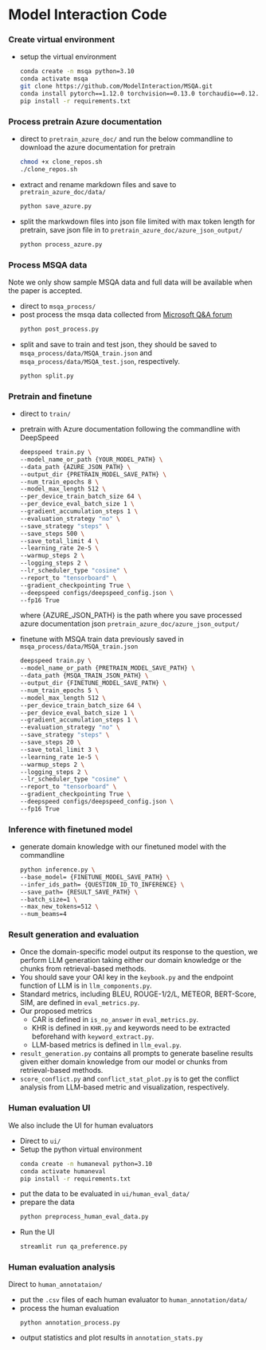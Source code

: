 # Model Interaction Code 

### Create virtual environment

- setup the virtual environment
    ```bash
    conda create -n msqa python=3.10
    conda activate msqa
    git clone https://github.com/ModelInteraction/MSQA.git
    conda install pytorch==1.12.0 torchvision==0.13.0 torchaudio==0.12.0 cudatoolkit=11.3 -c pytorch
    pip install -r requirements.txt
    ```

### Process pretrain Azure documentation

- direct to `pretrain_azure_doc/` and run the below commandline to download the azure documentation for pretrain
    ```bash
    chmod +x clone_repos.sh
    ./clone_repos.sh
    ```
- extract and rename markdown files and save to `pretrain_azure_doc/data/`
    ```bash
    python save_azure.py
    ```
- split the markwdown files into json file limited with max token length for pretrain, save json file in to `pretrain_azure_doc/azure_json_output/`
    ```bash
    python process_azure.py
    ```

### Process MSQA data
Note we only show sample MSQA data and full data will be available when the paper is accepted.
- direct to `msqa_process/`
- post process the msqa data collected from [Microsoft Q&A forum](https://learn.microsoft.com/en-us/answers/)
    ```bash
    python post_process.py
    ```
- split and save to train and test json, they should be saved to `msqa_process/data/MSQA_train.json` and `msqa_process/data/MSQA_test.json`, respectively.
    ```bash
    python split.py
    ```

### Pretrain and finetune

- direct to `train/`
- pretrain with Azure documentation following the commandline with DeepSpeed
    ```bash
    deepspeed train.py \
    --model_name_or_path {YOUR_MODEL_PATH} \
    --data_path {AZURE_JSON_PATH} \
    --output_dir {PRETRAIN_MODEL_SAVE_PATH} \
    --num_train_epochs 8 \
    --model_max_length 512 \
    --per_device_train_batch_size 64 \
    --per_device_eval_batch_size 1 \
    --gradient_accumulation_steps 1 \
    --evaluation_strategy "no" \
    --save_strategy "steps" \
    --save_steps 500 \
    --save_total_limit 4 \
    --learning_rate 2e-5 \
    --warmup_steps 2 \
    --logging_steps 2 \
    --lr_scheduler_type "cosine" \
    --report_to "tensorboard" \
    --gradient_checkpointing True \
    --deepspeed configs/deepspeed_config.json \
    --fp16 True
    ```

    where {AZURE_JSON_PATH} is the path where you save processed azure documentation json `pretrain_azure_doc/azure_json_output/`

- finetune with MSQA train data previously saved in `msqa_process/data/MSQA_train.json`
    ```bash
    deepspeed train.py \
    --model_name_or_path {PRETRAIN_MODEL_SAVE_PATH} \
    --data_path {MSQA_TRAIN_JSON_PATH} \
    --output_dir {FINETUNE_MODEL_SAVE_PATH} \
    --num_train_epochs 5 \
    --model_max_length 512 \
    --per_device_train_batch_size 64 \
    --per_device_eval_batch_size 1 \
    --gradient_accumulation_steps 1 \
    --evaluation_strategy "no" \
    --save_strategy "steps" \
    --save_steps 20 \
    --save_total_limit 3 \
    --learning_rate 1e-5 \
    --warmup_steps 2 \
    --logging_steps 2 \
    --lr_scheduler_type "cosine" \
    --report_to "tensorboard" \
    --gradient_checkpointing True \
    --deepspeed configs/deepspeed_config.json \
    --fp16 True
    ```

### Inference with finetuned model
- generate domain knowledge with our finetuned model with the commandline
    ```bash
    python inference.py \
    --base_model= {FINETUNE_MODEL_SAVE_PATH} \
    --infer_ids_path= {QUESTION_ID_TO_INFERENCE} \
    --save_path= {RESULT_SAVE_PATH} \
    --batch_size=1 \
    --max_new_tokens=512 \
    --num_beams=4
    ```

### Result generation and evaluation
- Once the domain-specific model output its response to the question, we perform LLM generation taking either our domain knowledge or the chunks from retrieval-based methods.
- You should save your OAI key in the `keybook.py` and the endpoint function of LLM is in `llm_components.py`.
- Standard metrics, including BLEU, ROUGE-1/2/L, METEOR, BERT-Score, SIM, are defined in `eval_metrics.py`.
- Our proposed metrics
    - CAR is defined in `is_no_answer` in `eval_metrics.py`.
    - KHR is defined in `KHR.py` and keywords need to be extracted beforehand with `keyword_extract.py`.
    - LLM-based metrics is defined in `llm_eval.py`.
- `result_generation.py` contains all prompts to generate baseline results given either domain knowledge from our model or chunks from retrieval-based methods.
- `score_conflict.py` and `conflict_stat_plot.py` is to get the conflict analysis from LLM-based metric and visualization, respectively.

### Human evaluation UI
We also include the UI for human evaluators
- Direct to `ui/`
- Setup the python virtual environment
    ```bash
    conda create -n humaneval python=3.10
    conda activate humaneval
    pip install -r requirements.txt
    ```
- put the data to be evaluated in `ui/human_eval_data/`
- prepare the data
    ```bash
    python preprocess_human_eval_data.py
    ```
- Run the UI
    ```bash
    streamlit run qa_preference.py
    ```

### Human evaluation analysis
Direct to `human_annotataion/`
- put the `.csv` files of each human evaluator to `human_annotation/data/`
- process the human evaluation
    ```base
    python annotation_process.py
    ```
- output statistics and plot results in `annotation_stats.py`
